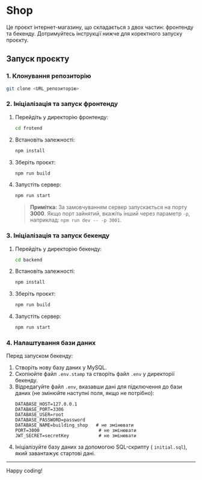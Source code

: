 # Shop

Це проєкт інтернет-магазину, що складається з двох частин: фронтенду та бекенду. Дотримуйтесь інструкції нижче для коректного запуску проєкту.

## Запуск проєкту

### 1. Клонування репозиторію
```bash
git clone <URL_репозиторію>
```

### 2. Ініціалізація та запуск фронтенду

1. Перейдіть у директорію фронтенду:
   ```bash
   cd frotend
   ```

2. Встановіть залежності:
   ```bash
   npm install
   ```

3. Зберіть проєкт:
   ```bash
   npm run build
   ```

4. Запустіть сервер:
   ```bash
   npm run start
   ```
   > **Примітка:** За замовчуванням сервер запускається на порту **3000**. Якщо порт зайнятий, вкажіть інший через параметр `-p`, наприклад: `npm run dev -- -p 3001`.

### 3. Ініціалізація та запуск бекенду

1. Перейдіть у директорію бекенду:
   ```bash
   cd backend
   ```

2. Встановіть залежності:
   ```bash
   npm install
   ```

3. Зберіть проєкт:
   ```bash
   npm run build
   ```

4. Запустіть сервер:
   ```bash
   npm run start
   ```

### 4. Налаштування бази даних

Перед запуском бекенду:

1. Створіть нову базу даних у MySQL.
2. Скопіюйте файл `.env.stamp` та створіть файл `.env` у директорії бекенду.
3. Відредагуйте файл `.env`, вказавши дані для підключення до бази даних (не змінюйте наступні поля, якщо не потрібно):
   ```dotenv
   DATABASE_HOST=127.0.0.1
   DATABASE_PORT=3306
   DATABASE_USER=root
   DATABASE_PASSWORD=password
   DATABASE_NAME=building_shop   # не змінювати
   PORT=3000                      # не змінювати
   JWT_SECRET=secretKey           # не змінювати
   ```
4. Ініціалізуйте базу даних за допомогою SQL-скрипту ( `initial.sql`), який завантажує стартові дані.

---



Happy coding!
